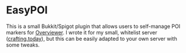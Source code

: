 # EasyPOI

This is a small Bukkit/Spigot plugin that allows users to self-manage POI markers for [Overviewer](https://overviewer.org/). I wrote it for my small, whitelist server ([crafting.today](https://crafting.today)), but this can be easily adapted to your own server with some tweaks.